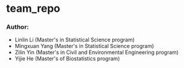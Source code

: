 # team_repo

### Author: 
- Linlin Li (Master's in Statistical Science program)
- Mingxuan Yang (Master's in Statistical Science program)
- Zilin Yin (Master's in Civil and Environmental Engineering program)
- Yijie He (Master's of Biostatistics program)
